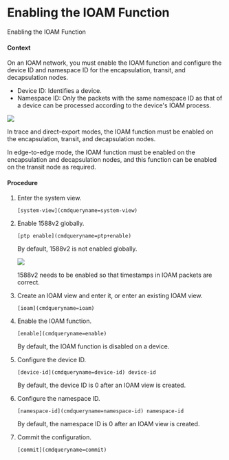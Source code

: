Enabling the IOAM Function
==========================

Enabling the IOAM Function

#### Context

On an IOAM network, you must enable the IOAM function and configure the device ID and namespace ID for the encapsulation, transit, and decapsulation nodes.

* Device ID: Identifies a device.
* Namespace ID: Only the packets with the same namespace ID as that of a device can be processed according to the device's IOAM process.

![](public_sys-resources/note_3.0-en-us.png) 

In trace and direct-export modes, the IOAM function must be enabled on the encapsulation, transit, and decapsulation nodes.

In edge-to-edge mode, the IOAM function must be enabled on the encapsulation and decapsulation nodes, and this function can be enabled on the transit node as required.



#### Procedure

1. Enter the system view.
   
   
   ```
   [system-view](cmdqueryname=system-view)
   ```
2. Enable 1588v2 globally.
   
   
   ```
   [ptp enable](cmdqueryname=ptp+enable)
   ```
   
   By default, 1588v2 is not enabled globally.
   
   ![](public_sys-resources/note_3.0-en-us.png) 
   
   1588v2 needs to be enabled so that timestamps in IOAM packets are correct.
3. Create an IOAM view and enter it, or enter an existing IOAM view.
   
   
   ```
   [ioam](cmdqueryname=ioam)
   ```
4. Enable the IOAM function.
   
   
   ```
   [enable](cmdqueryname=enable)
   ```
   
   By default, the IOAM function is disabled on a device.
5. Configure the device ID.
   
   
   ```
   [device-id](cmdqueryname=device-id) device-id
   ```
   
   By default, the device ID is 0 after an IOAM view is created.
6. Configure the namespace ID.
   
   
   ```
   [namespace-id](cmdqueryname=namespace-id) namespace-id
   ```
   
   By default, the namespace ID is 0 after an IOAM view is created.
7. Commit the configuration.
   
   
   ```
   [commit](cmdqueryname=commit)
   ```